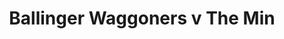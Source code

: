 ---
year: "2005"
serialNumber: "0316" 
game: "Ballinger Waggoners"
title: "Ballinger Waggoners v The Min"
gameLocation: ""
gameDate: ""
result: ""
resultType: ""
type: "game"
---